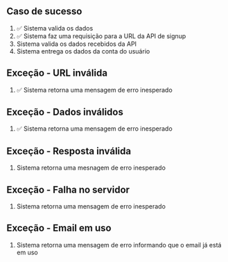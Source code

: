 ## Caso de sucesso
1. ✅ Sistema valida os dados
2. ✅ Sistema faz uma requisição para a URL da API de signup
3. Sistema valida os dados recebidos da API
4. Sistema entrega os dados da conta do usuário

## Exceção - URL inválida
1. ✅ Sistema retorna uma mensagem de erro inesperado

## Exceção - Dados inválidos
1. ✅ Sistema retorna uma mensagem de erro inesperado

## Exceção - Resposta inválida
1. Sistema retorna uma mesnagem de erro inesperado

## Exceção - Falha no servidor
1. Sistema retorna uma mensagem de erro inesperado

## Exceção - Email em uso
1. Sistema retorna uma mensagem de erro informando que o email já está em uso